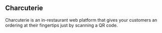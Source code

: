 ## Charcuterie

Charcuterie is an in-restaurant web platform that gives your customers an ordering at their fingertips just by scanning a QR code.
